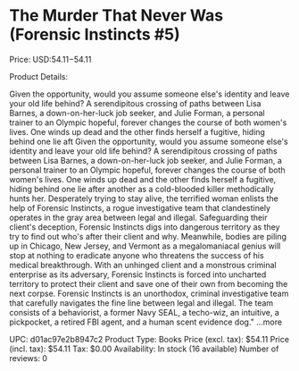 # The Murder That Never Was (Forensic Instincts #5)

Price: USD:$54.11-$54.11

Product Details:

Given the opportunity, would you assume someone else's identity and leave your old life behind? A serendipitous crossing of paths between Lisa Barnes, a down-on-her-luck job seeker, and Julie Forman, a personal trainer to an Olympic hopeful, forever changes the course of both women's lives. One winds up dead and the other finds herself a fugitive, hiding behind one lie aft Given the opportunity, would you assume someone else's identity and leave your old life behind? A serendipitous crossing of paths between Lisa Barnes, a down-on-her-luck job seeker, and Julie Forman, a personal trainer to an Olympic hopeful, forever changes the course of both women's lives. One winds up dead and the other finds herself a fugitive, hiding behind one lie after another as a cold-blooded killer methodically hunts her. Desperately trying to stay alive, the terrified woman enlists the help of Forensic Instincts, a rogue investigative team that clandestinely operates in the gray area between legal and illegal. Safeguarding their client's deception, Forensic Instincts digs into dangerous territory as they try to find out who's after their client and why. Meanwhile, bodies are piling up in Chicago, New Jersey, and Vermont as a megalomaniacal genius will stop at nothing to eradicate anyone who threatens the success of his medical breakthrough. With an unhinged client and a monstrous criminal enterprise as its adversary, Forensic Instincts is forced into uncharted territory to protect their client and save one of their own from becoming the next corpse. Forensic Instincts is an unorthodox, criminal investigative team that carefully navigates the fine line between legal and illegal. The team consists of a behaviorist, a former Navy SEAL, a techo-wiz, an intuitive, a pickpocket, a retired FBI agent, and a human scent evidence dog." ...more

UPC: d01ac97e2b8947c2
Product Type: Books
Price (excl. tax): $54.11
Price (incl. tax): $54.11
Tax: $0.00
Availability: In stock (16 available)
Number of reviews: 0